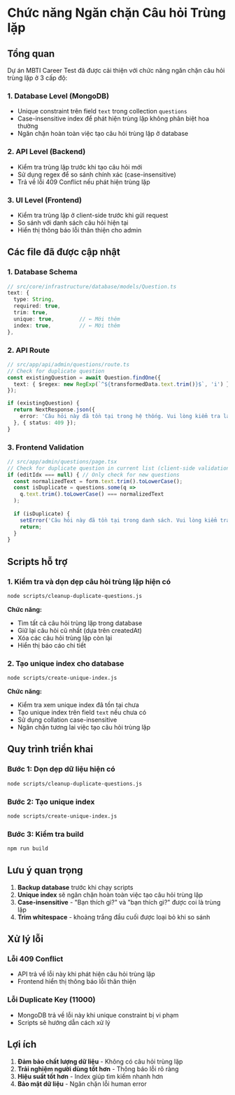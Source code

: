 # Chức năng Ngăn chặn Câu hỏi Trùng lặp

## Tổng quan

Dự án MBTI Career Test đã được cải thiện với chức năng ngăn chặn câu hỏi trùng lặp ở 3 cấp độ:

### 1. **Database Level (MongoDB)**
- Unique constraint trên field `text` trong collection `questions`
- Case-insensitive index để phát hiện trùng lặp không phân biệt hoa thường
- Ngăn chặn hoàn toàn việc tạo câu hỏi trùng lặp ở database

### 2. **API Level (Backend)**
- Kiểm tra trùng lặp trước khi tạo câu hỏi mới
- Sử dụng regex để so sánh chính xác (case-insensitive)
- Trả về lỗi 409 Conflict nếu phát hiện trùng lặp

### 3. **UI Level (Frontend)**
- Kiểm tra trùng lặp ở client-side trước khi gửi request
- So sánh với danh sách câu hỏi hiện tại
- Hiển thị thông báo lỗi thân thiện cho admin

## Các file đã được cập nhật

### 1. Database Schema
```typescript
// src/core/infrastructure/database/models/Question.ts
text: {
  type: String,
  required: true,
  trim: true,
  unique: true,        // ← Mới thêm
  index: true,         // ← Mới thêm
},
```

### 2. API Route
```typescript
// src/app/api/admin/questions/route.ts
// Check for duplicate question
const existingQuestion = await Question.findOne({ 
  text: { $regex: new RegExp(`^${transformedData.text.trim()}$`, 'i') }
});

if (existingQuestion) {
  return NextResponse.json({ 
    error: 'Câu hỏi này đã tồn tại trong hệ thống. Vui lòng kiểm tra lại hoặc sử dụng câu hỏi khác.' 
  }, { status: 409 });
}
```

### 3. Frontend Validation
```typescript
// src/app/admin/questions/page.tsx
// Check for duplicate question in current list (client-side validation)
if (editIdx === null) { // Only check for new questions
  const normalizedText = form.text.trim().toLowerCase();
  const isDuplicate = questions.some(q => 
    q.text.trim().toLowerCase() === normalizedText
  );
  
  if (isDuplicate) {
    setError('Câu hỏi này đã tồn tại trong danh sách. Vui lòng kiểm tra lại!');
    return;
  }
}
```

## Scripts hỗ trợ

### 1. Kiểm tra và dọn dẹp câu hỏi trùng lặp hiện có
```bash
node scripts/cleanup-duplicate-questions.js
```

**Chức năng:**
- Tìm tất cả câu hỏi trùng lặp trong database
- Giữ lại câu hỏi cũ nhất (dựa trên createdAt)
- Xóa các câu hỏi trùng lặp còn lại
- Hiển thị báo cáo chi tiết

### 2. Tạo unique index cho database
```bash
node scripts/create-unique-index.js
```

**Chức năng:**
- Kiểm tra xem unique index đã tồn tại chưa
- Tạo unique index trên field `text` nếu chưa có
- Sử dụng collation case-insensitive
- Ngăn chặn tương lai việc tạo câu hỏi trùng lặp

## Quy trình triển khai

### Bước 1: Dọn dẹp dữ liệu hiện có
```bash
node scripts/cleanup-duplicate-questions.js
```

### Bước 2: Tạo unique index
```bash
node scripts/create-unique-index.js
```

### Bước 3: Kiểm tra build
```bash
npm run build
```

## Lưu ý quan trọng

1. **Backup database** trước khi chạy scripts
2. **Unique index** sẽ ngăn chặn hoàn toàn việc tạo câu hỏi trùng lặp
3. **Case-insensitive** - "Bạn thích gì?" và "bạn thích gì?" được coi là trùng lặp
4. **Trim whitespace** - khoảng trắng đầu cuối được loại bỏ khi so sánh

## Xử lý lỗi

### Lỗi 409 Conflict
- API trả về lỗi này khi phát hiện câu hỏi trùng lặp
- Frontend hiển thị thông báo lỗi thân thiện

### Lỗi Duplicate Key (11000)
- MongoDB trả về lỗi này khi unique constraint bị vi phạm
- Scripts sẽ hướng dẫn cách xử lý

## Lợi ích

1. **Đảm bảo chất lượng dữ liệu** - Không có câu hỏi trùng lặp
2. **Trải nghiệm người dùng tốt hơn** - Thông báo lỗi rõ ràng
3. **Hiệu suất tốt hơn** - Index giúp tìm kiếm nhanh hơn
4. **Bảo mật dữ liệu** - Ngăn chặn lỗi human error 
